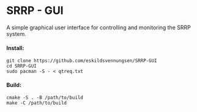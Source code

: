 # SRRP - GUI
A simple graphical user interface for controlling and monitoring the SRRP system. 

#### Install:
```console 
git clone https://github.com/eskildsvennungsen/SRRP-GUI
cd SRRP-GUI
sudo pacman -S - < qtreq.txt
```
#### Build:
```console
cmake -S . -B /path/to/build
make -C /path/to/build
```

